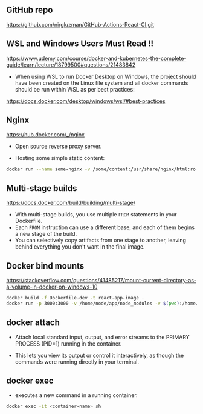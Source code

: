## GitHub repo

https://github.com/nirgluzman/GitHub-Actions-React-CI.git

## WSL and Windows Users Must Read !!

https://www.udemy.com/course/docker-and-kubernetes-the-complete-guide/learn/lecture/18799500#questions/21483842

- When using WSL to run Docker Desktop on Windows, the project should have been created on the Linux file system and all docker commands should be run within WSL as per best practices:

https://docs.docker.com/desktop/windows/wsl/#best-practices


## Nginx

https://hub.docker.com/_/nginx

- Open source reverse proxy server.

- Hosting some simple static content:

```bash
docker run --name some-nginx -v /some/content:/usr/share/nginx/html:ro -d nginx
```

## Multi-stage builds

https://docs.docker.com/build/building/multi-stage/

- With multi-stage builds, you use multiple `FROM` statements in your Dockerfile.
- Each `FROM` instruction can use a different base, and each of them begins a new stage of the build.
- You can selectively copy artifacts from one stage to another, leaving behind everything you don't want in the final image.


## Docker bind mounts

https://stackoverflow.com/questions/41485217/mount-current-directory-as-a-volume-in-docker-on-windows-10

```bash
docker build -f Dockerfile.dev -t react-app-image .
docker run -p 3000:3000 -v /home/node/app/node_modules -v $(pwd):/home/node/app --name react-app-container react-app-image
```

## docker attach

- Attach local standard input, output, and error streams to the PRIMARY PROCESS (PID=1) running in the container.

- This lets you view its output or control it interactively, as though the commands were running directly in your terminal.

## docker exec

- executes a new command in a running container.

```bash
docker exec -it <container-name> sh
```
